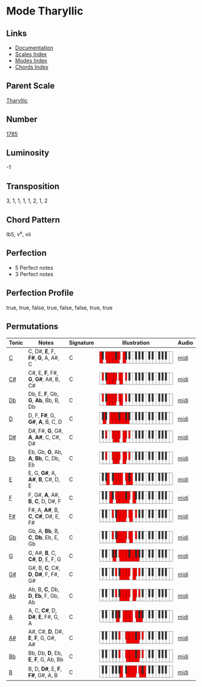 # Mode Tharyllic

## Links

- [Documentation](README.md)
- [Scales Index](Scales.md)
- [Modes Index](Modes.md)
- [Chords Index](Chords.md)

## Parent Scale

[Tharyllic](ScaleTharyllic.md)

## Number

[1785](https://ianring.com/musictheory/scales/1785)

## Luminosity

-1

## Transposition

3, 1, 1, 1, 1, 2, 1, 2

## Chord Pattern

Ib5, v⁰, vii

## Perfection

- 5 Perfect notes
- 3 Perfect notes

## Perfection Profile

true, true, false, true, false, false, true, true

## Permutations

| Tonic | Notes | Signature | Illustration | Audio |
|-------|-------|-----------|--------------|-------|
| [C](ModeCNaturalTharyllic.md) | C, D#, **E**, F, **F#**, **G**, A, A#, C | C | ![CNaturalTharyllic](ModeCNaturalTharyllic.png) | [midi](https://github.com/edipermadi/music/blob/main/docs/ModeCNaturalTharyllic.mid?raw=true) |
| [C#](ModeCSharpTharyllic.md) | C#, E, **F**, F#, **G**, **G#**, A#, B, C# | C | ![CSharpTharyllic](ModeCSharpTharyllic.png) | [midi](https://github.com/edipermadi/music/blob/main/docs/ModeCSharpTharyllic.mid?raw=true) |
| [Db](ModeDFlatTharyllic.md) | Db, E, **F**, Gb, **G**, **Ab**, Bb, B, Db | C | ![DFlatTharyllic](ModeDFlatTharyllic.png) | [midi](https://github.com/edipermadi/music/blob/main/docs/ModeDFlatTharyllic.mid?raw=true) |
| [D](ModeDNaturalTharyllic.md) | D, F, **F#**, G, **G#**, **A**, B, C, D | C | ![DNaturalTharyllic](ModeDNaturalTharyllic.png) | [midi](https://github.com/edipermadi/music/blob/main/docs/ModeDNaturalTharyllic.mid?raw=true) |
| [D#](ModeDSharpTharyllic.md) | D#, F#, **G**, G#, **A**, **A#**, C, C#, D# | C | ![DSharpTharyllic](ModeDSharpTharyllic.png) | [midi](https://github.com/edipermadi/music/blob/main/docs/ModeDSharpTharyllic.mid?raw=true) |
| [Eb](ModeEFlatTharyllic.md) | Eb, Gb, **G**, Ab, **A**, **Bb**, C, Db, Eb | C | ![EFlatTharyllic](ModeEFlatTharyllic.png) | [midi](https://github.com/edipermadi/music/blob/main/docs/ModeEFlatTharyllic.mid?raw=true) |
| [E](ModeENaturalTharyllic.md) | E, G, **G#**, A, **A#**, **B**, C#, D, E | C | ![ENaturalTharyllic](ModeENaturalTharyllic.png) | [midi](https://github.com/edipermadi/music/blob/main/docs/ModeENaturalTharyllic.mid?raw=true) |
| [F](ModeFNaturalTharyllic.md) | F, G#, **A**, A#, **B**, **C**, D, D#, F | C | ![FNaturalTharyllic](ModeFNaturalTharyllic.png) | [midi](https://github.com/edipermadi/music/blob/main/docs/ModeFNaturalTharyllic.mid?raw=true) |
| [F#](ModeFSharpTharyllic.md) | F#, A, **A#**, B, **C**, **C#**, D#, E, F# | C | ![FSharpTharyllic](ModeFSharpTharyllic.png) | [midi](https://github.com/edipermadi/music/blob/main/docs/ModeFSharpTharyllic.mid?raw=true) |
| [Gb](ModeGFlatTharyllic.md) | Gb, A, **Bb**, B, **C**, **Db**, Eb, E, Gb | C | ![GFlatTharyllic](ModeGFlatTharyllic.png) | [midi](https://github.com/edipermadi/music/blob/main/docs/ModeGFlatTharyllic.mid?raw=true) |
| [G](ModeGNaturalTharyllic.md) | G, A#, **B**, C, **C#**, **D**, E, F, G | C | ![GNaturalTharyllic](ModeGNaturalTharyllic.png) | [midi](https://github.com/edipermadi/music/blob/main/docs/ModeGNaturalTharyllic.mid?raw=true) |
| [G#](ModeGSharpTharyllic.md) | G#, B, **C**, C#, **D**, **D#**, F, F#, G# | C | ![GSharpTharyllic](ModeGSharpTharyllic.png) | [midi](https://github.com/edipermadi/music/blob/main/docs/ModeGSharpTharyllic.mid?raw=true) |
| [Ab](ModeAFlatTharyllic.md) | Ab, B, **C**, Db, **D**, **Eb**, F, Gb, Ab | C | ![AFlatTharyllic](ModeAFlatTharyllic.png) | [midi](https://github.com/edipermadi/music/blob/main/docs/ModeAFlatTharyllic.mid?raw=true) |
| [A](ModeANaturalTharyllic.md) | A, C, **C#**, D, **D#**, **E**, F#, G, A | C | ![ANaturalTharyllic](ModeANaturalTharyllic.png) | [midi](https://github.com/edipermadi/music/blob/main/docs/ModeANaturalTharyllic.mid?raw=true) |
| [A#](ModeASharpTharyllic.md) | A#, C#, **D**, D#, **E**, **F**, G, G#, A# | C | ![ASharpTharyllic](ModeASharpTharyllic.png) | [midi](https://github.com/edipermadi/music/blob/main/docs/ModeASharpTharyllic.mid?raw=true) |
| [Bb](ModeBFlatTharyllic.md) | Bb, Db, **D**, Eb, **E**, **F**, G, Ab, Bb | C | ![BFlatTharyllic](ModeBFlatTharyllic.png) | [midi](https://github.com/edipermadi/music/blob/main/docs/ModeBFlatTharyllic.mid?raw=true) |
| [B](ModeBNaturalTharyllic.md) | B, D, **D#**, E, **F**, **F#**, G#, A, B | C | ![BNaturalTharyllic](ModeBNaturalTharyllic.png) | [midi](https://github.com/edipermadi/music/blob/main/docs/ModeBNaturalTharyllic.mid?raw=true) |
